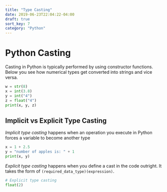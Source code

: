 ```yaml
---
title: "Type Casting"
date: 2019-06-23T22:04:22-04:00
draft: true
sort_key: 7
category: "Python"
---
```


# Python Casting

Casting in Python is typically performed by using constructor functions. Below
you see how numerical types get converted into strings and vice versa.

```python
w = str(8)
x = int(3.8)
y = int("4")
z = float("4")
print(x, y, z)
```

## Implicit vs Explicit Type Casting

*Implicit type casting* happens when an operation you execute in Python forces a
variable to become another type

```python
x = 1 + 2.5
y = "number of apples is: " + 1
print(x, y)
```

*Explicit type casting* happens when you define a cast in the code outright. It takes
the form of `(required_data_type)(expression)`.

```python
# Explicit type casting
float(2)
```
